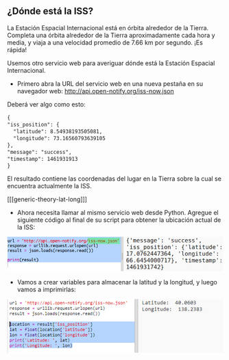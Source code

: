 ## ¿Dónde está la ISS?

La Estación Espacial Internacional está en órbita alrededor de la Tierra. Completa una órbita alrededor de la Tierra aproximadamente cada hora y media, y viaja a una velocidad promedio de 7.66 km por segundo. ¡Es rápida!

Usemos otro servicio web para averiguar dónde está la Estación Espacial Internacional.

+ Primero abra la URL del servicio web en una nueva pestaña en su navegador web: <a href="http://api.open-notify.org/iss-now.json" target="_blank">http://api.open-notify.org/iss-now.json</a>

Deberá ver algo como esto:

    {
    "iss_position": {
      "latitude": 8.54938193505081, 
      "longitude": 73.16560793639105
    }, 
    "message": "success", 
    "timestamp": 1461931913
    }
    

El resultado contiene las coordenadas del lugar en la Tierra sobre la cual se encuentra actualmente la ISS.

[[[generic-theory-lat-long]]]

+ Ahora necesita llamar al mismo servicio web desde Python. Agregue el siguiente código al final de su script para obtener la ubicación actual de la ISS:

![captura de pantalla](images/iss-location.png)

+ Vamos a crear variables para almacenar la latitud y la longitud, y luego vamos a imprimirlas:

![captura de pantalla](images/iss-coordinates.png)